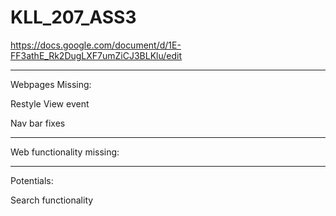 # KLL_207_ASS3


https://docs.google.com/document/d/1E-FF3athE_Rk2DugLXF7umZiCJ3BLKlu/edit


-----
Webpages Missing:

Restyle View event 

Nav bar fixes

-----
Web functionality missing:

-----
Potentials:


Search functionality

